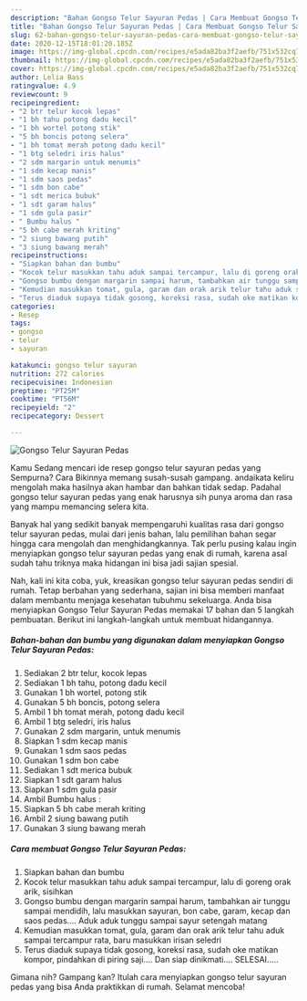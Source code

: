 ```yaml
---
description: "Bahan Gongso Telur Sayuran Pedas | Cara Membuat Gongso Telur Sayuran Pedas Yang Sedap"
title: "Bahan Gongso Telur Sayuran Pedas | Cara Membuat Gongso Telur Sayuran Pedas Yang Sedap"
slug: 62-bahan-gongso-telur-sayuran-pedas-cara-membuat-gongso-telur-sayuran-pedas-yang-sedap
date: 2020-12-15T18:01:20.185Z
image: https://img-global.cpcdn.com/recipes/e5ada82ba3f2aefb/751x532cq70/gongso-telur-sayuran-pedas-foto-resep-utama.jpg
thumbnail: https://img-global.cpcdn.com/recipes/e5ada82ba3f2aefb/751x532cq70/gongso-telur-sayuran-pedas-foto-resep-utama.jpg
cover: https://img-global.cpcdn.com/recipes/e5ada82ba3f2aefb/751x532cq70/gongso-telur-sayuran-pedas-foto-resep-utama.jpg
author: Lelia Bass
ratingvalue: 4.9
reviewcount: 9
recipeingredient:
- "2 btr telur kocok lepas"
- "1 bh tahu potong dadu kecil"
- "1 bh wortel potong stik"
- "5 bh boncis potong selera"
- "1 bh tomat merah potong dadu kecil"
- "1 btg seledri iris halus"
- "2 sdm margarin untuk menumis"
- "1 sdm kecap manis"
- "1 sdm saos pedas"
- "1 sdm bon cabe"
- "1 sdt merica bubuk"
- "1 sdt garam halus"
- "1 sdm gula pasir"
- " Bumbu halus "
- "5 bh cabe merah kriting"
- "2 siung bawang putih"
- "3 siung bawang merah"
recipeinstructions:
- "Siapkan bahan dan bumbu"
- "Kocok telur masukkan tahu aduk sampai tercampur, lalu di goreng orak arik, sisihkan"
- "Gongso bumbu dengan margarin sampai harum, tambahkan air tunggu sampai mendidih, lalu masukkan sayuran, bon cabe, garam, kecap dan saos pedas.... Aduk aduk tunggu sampai sayur setengah matang"
- "Kemudian masukkan tomat, gula, garam dan orak arik telur tahu aduk sampai tercampur rata, baru masukkan irisan seledri"
- "Terus diaduk supaya tidak gosong, koreksi rasa, sudah oke matikan kompor, pindahkan di piring saji.... Dan siap dinikmati.... SELESAI....."
categories:
- Resep
tags:
- gongso
- telur
- sayuran

katakunci: gongso telur sayuran 
nutrition: 272 calories
recipecuisine: Indonesian
preptime: "PT25M"
cooktime: "PT56M"
recipeyield: "2"
recipecategory: Dessert

---
```



![Gongso Telur Sayuran Pedas](https://img-global.cpcdn.com/recipes/e5ada82ba3f2aefb/751x532cq70/gongso-telur-sayuran-pedas-foto-resep-utama.jpg)

Kamu Sedang mencari ide resep gongso telur sayuran pedas yang Sempurna? Cara Bikinnya memang susah-susah gampang. andaikata keliru mengolah maka hasilnya akan hambar dan bahkan tidak sedap. Padahal gongso telur sayuran pedas yang enak harusnya sih punya aroma dan rasa yang mampu memancing selera kita.



Banyak hal yang sedikit banyak mempengaruhi kualitas rasa dari gongso telur sayuran pedas, mulai dari jenis bahan, lalu pemilihan bahan segar hingga cara mengolah dan menghidangkannya. Tak perlu pusing kalau ingin menyiapkan gongso telur sayuran pedas yang enak di rumah, karena asal sudah tahu triknya maka hidangan ini bisa jadi sajian spesial.


Nah, kali ini kita coba, yuk, kreasikan gongso telur sayuran pedas sendiri di rumah. Tetap berbahan yang sederhana, sajian ini bisa memberi manfaat dalam membantu menjaga kesehatan tubuhmu sekeluarga. Anda bisa menyiapkan Gongso Telur Sayuran Pedas memakai 17 bahan dan 5 langkah pembuatan. Berikut ini langkah-langkah untuk membuat hidangannya.

<!--inarticleads1-->

##### Bahan-bahan dan bumbu yang digunakan dalam menyiapkan Gongso Telur Sayuran Pedas:

1. Sediakan 2 btr telur, kocok lepas
1. Sediakan 1 bh tahu, potong dadu kecil
1. Gunakan 1 bh wortel, potong stik
1. Gunakan 5 bh boncis, potong selera
1. Ambil 1 bh tomat merah, potong dadu kecil
1. Ambil 1 btg seledri, iris halus
1. Gunakan 2 sdm margarin, untuk menumis
1. Siapkan 1 sdm kecap manis
1. Gunakan 1 sdm saos pedas
1. Gunakan 1 sdm bon cabe
1. Sediakan 1 sdt merica bubuk
1. Siapkan 1 sdt garam halus
1. Siapkan 1 sdm gula pasir
1. Ambil  Bumbu halus :
1. Siapkan 5 bh cabe merah kriting
1. Ambil 2 siung bawang putih
1. Gunakan 3 siung bawang merah




<!--inarticleads2-->

##### Cara membuat Gongso Telur Sayuran Pedas:

1. Siapkan bahan dan bumbu
1. Kocok telur masukkan tahu aduk sampai tercampur, lalu di goreng orak arik, sisihkan
1. Gongso bumbu dengan margarin sampai harum, tambahkan air tunggu sampai mendidih, lalu masukkan sayuran, bon cabe, garam, kecap dan saos pedas.... Aduk aduk tunggu sampai sayur setengah matang
1. Kemudian masukkan tomat, gula, garam dan orak arik telur tahu aduk sampai tercampur rata, baru masukkan irisan seledri
1. Terus diaduk supaya tidak gosong, koreksi rasa, sudah oke matikan kompor, pindahkan di piring saji.... Dan siap dinikmati.... SELESAI.....




Gimana nih? Gampang kan? Itulah cara menyiapkan gongso telur sayuran pedas yang bisa Anda praktikkan di rumah. Selamat mencoba!
